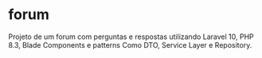# forum
Projeto de um forum com perguntas e respostas utilizando Laravel 10, PHP 8.3, Blade Components e patterns Como DTO, Service Layer e Repository. 
